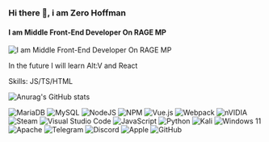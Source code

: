### Hi there 👋, i am Zero Hoffman
#### I am Middle Front-End Developer On RAGE MP
![I am Middle Front-End Developer On RAGE MP](https://cdn.discordapp.com/attachments/1048166973483261962/1285538696908767232/50ff45b50e8b27badd8110b3a6da03f6.gif?ex=67b7a3f5&is=67b65275&hm=fbe47e0e0d5cf40d0960f311b6eff13939f3550a8c43086d30805edd12bec17b&)

In the future I will learn Alt:V and React

Skills: JS/TS/HTML


![Anurag's GitHub stats](https://github-readme-stats.vercel.app/api?username=ttiratik&show_icons=true&theme=transparent)

![MariaDB](https://img.shields.io/badge/MariaDB-003545?style=for-the-badge&logo=mariadb&logoColor=white) ![MySQL](https://img.shields.io/badge/mysql-4479A1.svg?style=for-the-badge&logo=mysql&logoColor=white) ![NodeJS](https://img.shields.io/badge/node.js-6DA55F?style=for-the-badge&logo=node.js&logoColor=white) ![NPM](https://img.shields.io/badge/NPM-%23CB3837.svg?style=for-the-badge&logo=npm&logoColor=white) ![Vue.js](https://img.shields.io/badge/vuejs-%2335495e.svg?style=for-the-badge&logo=vuedotjs&logoColor=%234FC08D) ![Webpack](https://img.shields.io/badge/webpack-%238DD6F9.svg?style=for-the-badge&logo=webpack&logoColor=black) ![nVIDIA](https://img.shields.io/badge/nVIDIA-%2376B900.svg?style=for-the-badge&logo=nVIDIA&logoColor=white) ![Steam](https://img.shields.io/badge/steam-%23000000.svg?style=for-the-badge&logo=steam&logoColor=white) ![Visual Studio Code](https://img.shields.io/badge/Visual%20Studio%20Code-0078d7.svg?style=for-the-badge&logo=visual-studio-code&logoColor=white) ![JavaScript](https://img.shields.io/badge/javascript-%23323330.svg?style=for-the-badge&logo=javascript&logoColor=%23F7DF1E) ![Python](https://img.shields.io/badge/python-3670A0?style=for-the-badge&logo=python&logoColor=ffdd54) ![Kali](https://img.shields.io/badge/Kali-268BEE?style=for-the-badge&logo=kalilinux&logoColor=white) ![Windows 11](https://img.shields.io/badge/Windows%2011-%230079d5.svg?style=for-the-badge&logo=Windows%2011&logoColor=white) ![Apache](https://img.shields.io/badge/apache-%23D42029.svg?style=for-the-badge&logo=apache&logoColor=white) ![Telegram](https://img.shields.io/badge/Telegram-2CA5E0?style=for-the-badge&logo=telegram&logoColor=white) ![Discord](https://img.shields.io/badge/Discord-%235865F2.svg?style=for-the-badge&logo=discord&logoColor=white) ![Apple](https://img.shields.io/badge/Apple-%23000000.svg?style=for-the-badge&logo=apple&logoColor=white) ![GitHub](https://img.shields.io/badge/github-%23121011.svg?style=for-the-badge&logo=github&logoColor=white) 



 

